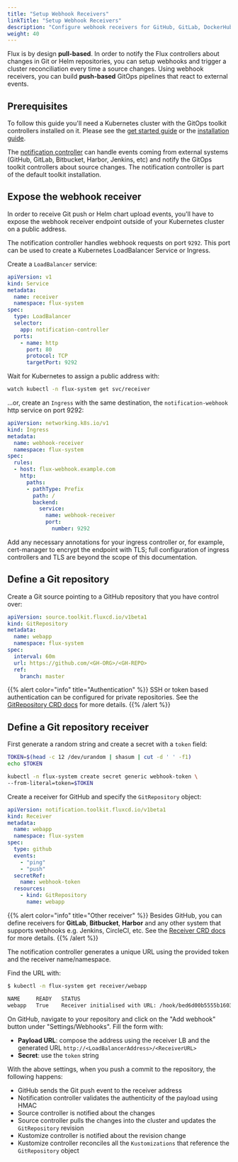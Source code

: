 ```yaml
---
title: "Setup Webhook Receivers"
linkTitle: "Setup Webhook Receivers"
description: "Configure webhook receivers for GitHub, GitLab, DockerHub and others using Flux notification controller."
weight: 40
---
```


Flux is by design **pull-based**.
In order to notify the Flux controllers about changes in Git or Helm repositories,
you can setup webhooks and trigger a cluster reconciliation
every time a source changes. Using webhook receivers, you can build **push-based**
GitOps pipelines that react to external events.

## Prerequisites

To follow this guide you'll need a Kubernetes cluster with the GitOps 
toolkit controllers installed on it.
Please see the [get started guide](../get-started/index.md)
or the [installation guide](../installation/).

The [notification controller](../components/notification/_index.md)
can handle events coming from external systems
(GitHub, GitLab, Bitbucket, Harbor, Jenkins, etc)
and notify the GitOps toolkit controllers about source changes.
The notification controller is part of the default toolkit installation.

## Expose the webhook receiver

In order to receive Git push or Helm chart upload events, you'll have to 
expose the webhook receiver endpoint outside of your Kubernetes cluster on 
a public address.

The notification controller handles webhook requests on port `9292`.
This port can be used to create a Kubernetes LoadBalancer Service or Ingress.

Create a `LoadBalancer` service:

```yaml
apiVersion: v1
kind: Service
metadata:
  name: receiver
  namespace: flux-system
spec:
  type: LoadBalancer
  selector:
    app: notification-controller
  ports:
    - name: http
      port: 80
      protocol: TCP
      targetPort: 9292
```

Wait for Kubernetes to assign a public address with:

```sh
watch kubectl -n flux-system get svc/receiver
``` 

...or, create an `Ingress` with the same destination, the `notification-webhook` http service on port 9292:

```yaml
apiVersion: networking.k8s.io/v1
kind: Ingress
metadata:
  name: webhook-receiver
  namespace: flux-system
spec:
  rules:
  - host: flux-webhook.example.com
    http:
      paths:
      - pathType: Prefix
        path: /
        backend:
          service:
            name: webhook-receiver
            port:
              number: 9292
```

Add any necessary annotations for your ingress controller or, for example, cert-manager to encrypt the endpoint with TLS; full configuration of ingress controllers and TLS are beyond the scope of this documentation.

## Define a Git repository

Create a Git source pointing to a GitHub repository that you have control over:

```yaml
apiVersion: source.toolkit.fluxcd.io/v1beta1
kind: GitRepository
metadata:
  name: webapp
  namespace: flux-system
spec:
  interval: 60m
  url: https://github.com/<GH-ORG>/<GH-REPO>
  ref:
    branch: master
```

{{% alert color="info" title="Authentication" %}}
SSH or token based authentication can be configured for private repositories.
See the [GitRepository CRD docs](../components/source/gitrepositories.md) for more details.
{{% /alert %}}

## Define a Git repository receiver

First generate a random string and create a secret with a `token` field:

```sh
TOKEN=$(head -c 12 /dev/urandom | shasum | cut -d ' ' -f1)
echo $TOKEN

kubectl -n flux-system create secret generic webhook-token \	
--from-literal=token=$TOKEN
```

Create a receiver for GitHub and specify the `GitRepository` object:

```yaml
apiVersion: notification.toolkit.fluxcd.io/v1beta1
kind: Receiver
metadata:
  name: webapp
  namespace: flux-system
spec:
  type: github
  events:
    - "ping"
    - "push"
  secretRef:
    name: webhook-token
  resources:
    - kind: GitRepository
      name: webapp
```

{{% alert color="info" title="Other receiver" %}}
Besides GitHub, you can define receivers for **GitLab**, **Bitbucket**, **Harbor**
and any other system that supports webhooks e.g. Jenkins, CircleCI, etc.
See the [Receiver CRD docs](../components/notification/receiver.md) for more details.
{{% /alert %}}

The notification controller generates a unique URL using the provided token and the receiver name/namespace.

Find the URL with:

```sh
$ kubectl -n flux-system get receiver/webapp

NAME     READY   STATUS
webapp   True    Receiver initialised with URL: /hook/bed6d00b5555b1603e1f59b94d7fdbca58089cb5663633fb83f2815dc626d92b
```

On GitHub, navigate to your repository and click on the "Add webhook" button under "Settings/Webhooks". 
Fill the form with:

* **Payload URL**: compose the address using the receiver LB and the generated URL `http://<LoadBalancerAddress>/<ReceiverURL>`
* **Secret**: use the `token` string

With the above settings, when you push a commit to the repository, the following happens:

* GitHub sends the Git push event to the receiver address
* Notification controller validates the authenticity of the payload using HMAC
* Source controller is notified about the changes
* Source controller pulls the changes into the cluster and updates the `GitRepository` revision
* Kustomize controller is notified about the revision change
* Kustomize controller reconciles all the `Kustomizations` that reference the `GitRepository` object
